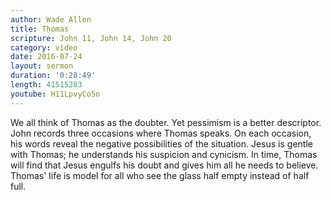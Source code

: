 ```yaml
---
author: Wade Allen
title: Thomas
scripture: John 11, John 14, John 20
category: video
date: 2016-07-24
layout: sermon
duration: '0:28:49' 
length: 41515283
youtube: H11LpvyCo5o
---
```


We all think of Thomas as the doubter. Yet pessimism is a better descriptor. John records three occasions where Thomas speaks. On each occasion, his words reveal the negative possibilities of the situation. Jesus is gentle with Thomas; he understands his suspicion and cynicism. In time, Thomas will find that Jesus engulfs his doubt and gives him all he needs to believe. Thomas' life is model for all who see the glass half empty instead of half full.
